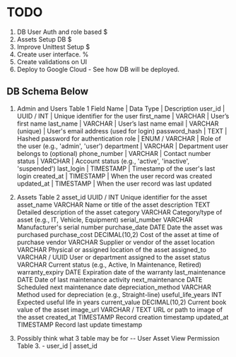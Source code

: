 # TODO 
1. DB User Auth and role based $
2. Assets Setup DB $
3. Improve Unittest Setup $
4. Create user interface. %
5. Create validations on UI
6. Deploy to Google Cloud - See how DB will be deployed.

## DB Schema Below

1. Admin and Users Table 1 
Field Name | Data Type | Description
user_id | UUID / INT | Unique identifier for the user
first_name | VARCHAR | User’s first name
last_name | VARCHAR | User’s last name
email | VARCHAR (unique) | User's email address (used for login)
password_hash | TEXT | Hashed password for authentication
role | ENUM / VARCHAR | Role of the user (e.g., 'admin', 'user')
department | VARCHAR | Department user belongs to (optional)
phone_number | VARCHAR | Contact number
status | VARCHAR | Account status (e.g., 'active', 'inactive', 'suspended')
last_login | TIMESTAMP | Timestamp of the user's last login
created_at | TIMESTAMP | When the user record was created
updated_at | TIMESTAMP | When the user record was last updated

2. Assets Table 2
asset_id	UUID / INT	Unique identifier for the asset
asset_name	VARCHAR	Name or title of the asset
description	TEXT	Detailed description of the asset
category	VARCHAR	Category/type of asset (e.g., IT, Vehicle, Equipment)
serial_number	VARCHAR	Manufacturer's serial number
purchase_date	DATE	Date the asset was purchased
purchase_cost	DECIMAL(10,2)	Cost of the asset at time of purchase
vendor	VARCHAR	Supplier or vendor of the asset
location	VARCHAR	Physical or assigned location of the asset
assigned_to	VARCHAR / UUID	User or department assigned to the asset
status	VARCHAR	Current status (e.g., Active, In Maintenance, Retired)
warranty_expiry	DATE	Expiration date of the warranty
last_maintenance	DATE	Date of last maintenance activity
next_maintenance	DATE	Scheduled next maintenance date
depreciation_method	VARCHAR	Method used for depreciation (e.g., Straight-line)
useful_life_years	INT	Expected useful life in years
current_value	DECIMAL(10,2)	Current book value of the asset
image_url	VARCHAR / TEXT	URL or path to image of the asset
created_at	TIMESTAMP	Record creation timestamp
updated_at	TIMESTAMP	Record last update timestamp

3. Possibly think what 3 table may be for 
-- User Asset View Permission Table 3. -  user_id | asset_id
